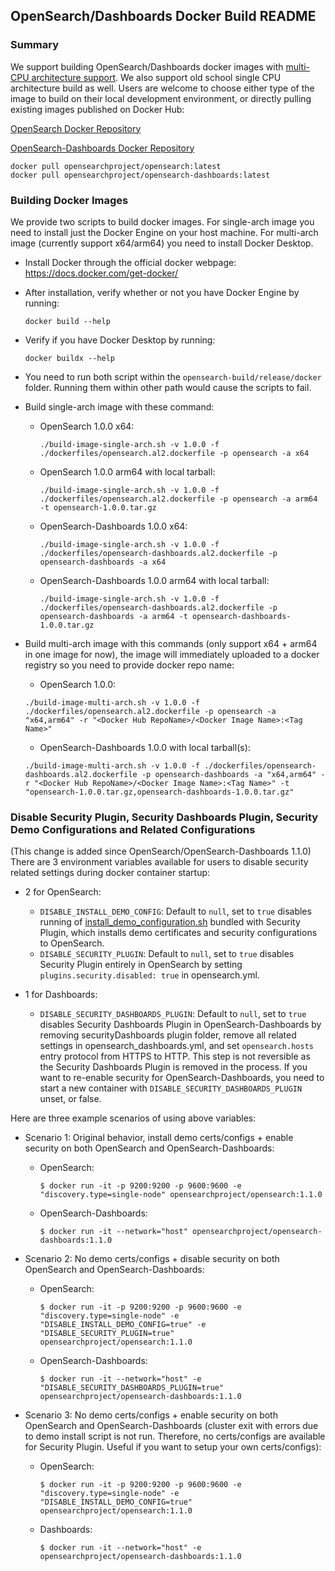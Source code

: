 ## OpenSearch/Dashboards Docker Build README

### Summary
We support building OpenSearch/Dashboards docker images with [multi-CPU architecture support](https://docs.docker.com/desktop/multi-arch/).
We also support old school single CPU architecture build as well.
Users are welcome to choose either type of the image to build on their local development environment, or directly pulling existing images published on Docker Hub:

[OpenSearch Docker Repository](https://hub.docker.com/r/opensearchproject/opensearch/)

[OpenSearch-Dashboards Docker Repository](https://hub.docker.com/r/opensearchproject/opensearch-dashboards/)

```
docker pull opensearchproject/opensearch:latest
docker pull opensearchproject/opensearch-dashboards:latest
```

### Building Docker Images
We provide two scripts to build docker images.
For single-arch image you need to install just the Docker Engine on your host machine.
For multi-arch image (currently support x64/arm64) you need to install Docker Desktop.

* Install Docker through the official docker webpage: https://docs.docker.com/get-docker/

* After installation, verify whether or not you have Docker Engine by running:
  ```
  docker build --help
  ```

* Verify if you have Docker Desktop by running:
  ```
  docker buildx --help
  ```

* You need to run both script within the `opensearch-build/release/docker` folder. Running them
  within other path would cause the scripts to fail.

* Build single-arch image with these command:
  * OpenSearch 1.0.0 x64:
    ```
    ./build-image-single-arch.sh -v 1.0.0 -f ./dockerfiles/opensearch.al2.dockerfile -p opensearch -a x64
    ```
  * OpenSearch 1.0.0 arm64 with local tarball:
    ```
    ./build-image-single-arch.sh -v 1.0.0 -f ./dockerfiles/opensearch.al2.dockerfile -p opensearch -a arm64 -t opensearch-1.0.0.tar.gz
    ```
  * OpenSearch-Dashboards 1.0.0 x64:
    ```
    ./build-image-single-arch.sh -v 1.0.0 -f ./dockerfiles/opensearch-dashboards.al2.dockerfile -p opensearch-dashboards -a x64
    ```
  * OpenSearch-Dashboards 1.0.0 arm64 with local tarball:
    ```
    ./build-image-single-arch.sh -v 1.0.0 -f ./dockerfiles/opensearch-dashboards.al2.dockerfile -p opensearch-dashboards -a arm64 -t opensearch-dashboards-1.0.0.tar.gz
    ```
* Build multi-arch image with this commands (only support x64 + arm64 in one image for now), the image will immediately uploaded to a docker registry so you need to provide docker repo name:
  * OpenSearch 1.0.0:
  ```
  ./build-image-multi-arch.sh -v 1.0.0 -f ./dockerfiles/opensearch.al2.dockerfile -p opensearch -a "x64,arm64" -r "<Docker Hub RepoName>/<Docker Image Name>:<Tag Name>"
  ```
  * OpenSearch-Dashboards 1.0.0 with local tarball(s):
  ```
  ./build-image-multi-arch.sh -v 1.0.0 -f ./dockerfiles/opensearch-dashboards.al2.dockerfile -p opensearch-dashboards -a "x64,arm64" -r "<Docker Hub RepoName>/<Docker Image Name>:<Tag Name>" -t "opensearch-1.0.0.tar.gz,opensearch-dashboards-1.0.0.tar.gz"
  ```

### Disable Security Plugin, Security Dashboards Plugin, Security Demo Configurations and Related Configurations
(This change is added since OpenSearch/OpenSearch-Dashboards 1.1.0)
There are 3 environment variables available for users to disable security related settings during docker container startup:

* 2 for OpenSearch:
  * `DISABLE_INSTALL_DEMO_CONFIG`: Default to `null`, set to `true` disables running of [install_demo_configuration.sh](https://github.com/opensearch-project/security/blame/main/tools/install_demo_configuration.sh) bundled with Security Plugin, which installs demo certificates and security configurations to OpenSearch.
  * `DISABLE_SECURITY_PLUGIN`: Default to `null`, set to `true` disables Security Plugin entirely in OpenSearch by setting `plugins.security.disabled: true` in opensearch.yml.

* 1 for Dashboards:
  * `DISABLE_SECURITY_DASHBOARDS_PLUGIN`: Default to `null`, set to `true` disables Security Dashboards Plugin in OpenSearch-Dashboards by removing securityDashboards plugin folder, remove all related settings in opensearch_dashboards.yml, and set `opensearch.hosts` entry protocol from HTTPS to HTTP. This step is not reversible as the Security Dashboards Plugin is removed in the process. If you want to re-enable security for OpenSearch-Dashboards, you need to start a new container with `DISABLE_SECURITY_DASHBOARDS_PLUGIN` unset, or false.


Here are three example scenarios of using above variables:

* Scenario 1: Original behavior, install demo certs/configs + enable security on both OpenSearch and OpenSearch-Dashboards:
  * OpenSearch:
     ```
     $ docker run -it -p 9200:9200 -p 9600:9600 -e "discovery.type=single-node" opensearchproject/opensearch:1.1.0
     ```
  * OpenSearch-Dashboards:
     ```
     $ docker run -it --network="host" opensearchproject/opensearch-dashboards:1.1.0
     ```

* Scenario 2: No demo certs/configs + disable security on both OpenSearch and OpenSearch-Dashboards:
  * OpenSearch:
     ```
     $ docker run -it -p 9200:9200 -p 9600:9600 -e "discovery.type=single-node" -e "DISABLE_INSTALL_DEMO_CONFIG=true" -e "DISABLE_SECURITY_PLUGIN=true" opensearchproject/opensearch:1.1.0
     ```
  * OpenSearch-Dashboards:
     ```
     $ docker run -it --network="host" -e "DISABLE_SECURITY_DASHBOARDS_PLUGIN=true" opensearchproject/opensearch-dashboards:1.1.0
     ```

* Scenario 3: No demo certs/configs + enable security on both OpenSearch and OpenSearch-Dashboards (cluster exit with errors due to demo install script is not run. Therefore, no certs/configs are available for Security Plugin. Useful if you want to setup your own certs/configs):
  * OpenSearch:
     ```
     $ docker run -it -p 9200:9200 -p 9600:9600 -e "discovery.type=single-node" -e "DISABLE_INSTALL_DEMO_CONFIG=true" opensearchproject/opensearch:1.1.0
     ```
  * Dashboards:
     ```
     $ docker run -it --network="host" -e opensearchproject/opensearch-dashboards:1.1.0
     ```

